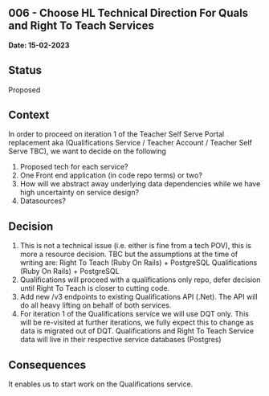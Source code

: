 ## 006 - Choose HL Technical Direction For Quals and Right To Teach Services

**Date: 15-02-2023**

## Status

Proposed

## Context

In order to proceed on iteration 1 of the Teacher Self Serve Portal replacement aka (Qualifications Service / Teacher Account / Teacher Self Serve TBC),
we want to decide on the following
1. Proposed tech for each service?
2. One Front end application (in code repo terms) or two?
3. How will we abstract away underlying data dependencies while we have high uncertainty on service design?
4. Datasources?

## Decision

1. This is not a technical issue (i.e. either is fine from a tech POV), this is more a resource decision. TBC but the assumptions at the time of writing are:
    Right To Teach (Ruby On Rails) + PostgreSQL
    Qualifications (Ruby On Rails) + PostgreSQL
2. Qualifications will proceed with a qualifications only repo, defer decision until Right To Teach is closer to cutting code.
3. Add new /v3 endpoints to existing Qualifications API (.Net). The API will do all heavy lifting on behalf of both services.
4. For iteration 1 of the Qualifications service we will use DQT only. This will be re-visited at further iterations, we fully expect this to change as data
   is migrated out of DQT. Qualifications and Right To Teach Service data will live in their respective service databases (Postgres)

## Consequences

It enables us to start work on the Qualifications service.
